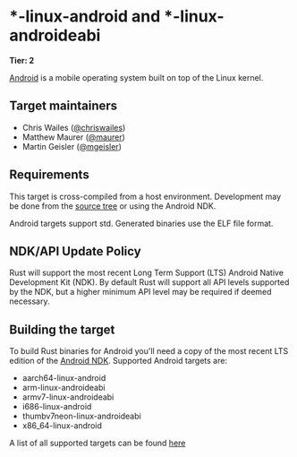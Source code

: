 # *-linux-android and *-linux-androideabi

**Tier: 2**

[Android] is a mobile operating system built on top of the Linux kernel.

[Android]: https://source.android.com/

## Target maintainers

- Chris Wailes ([@chriswailes](https://github.com/chriswailes))
- Matthew Maurer ([@maurer](https://github.com/maurer))
- Martin Geisler ([@mgeisler](https://github.com/mgeisler))

## Requirements

This target is cross-compiled from a host environment. Development may be done
from the [source tree] or using the Android NDK.

[source tree]: https://source.android.com/docs/setup/build/downloading

Android targets support std. Generated binaries use the ELF file format.

## NDK/API Update Policy

Rust will support the most recent Long Term Support (LTS) Android Native
Development Kit (NDK).  By default Rust will support all API levels supported
by the NDK, but a higher minimum API level may be required if deemed necessary.

## Building the target

To build Rust binaries for Android you'll need a copy of the most recent LTS
edition of the [Android NDK].  Supported Android targets are:

* aarch64-linux-android
* arm-linux-androideabi
* armv7-linux-androideabi
* i686-linux-android
* thumbv7neon-linux-androideabi
* x86_64-linux-android

[Android NDK]: https://developer.android.com/ndk/downloads

A list of all supported targets can be found
[here](https://doc.rust-lang.org/rustc/platform-support.html)
